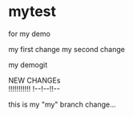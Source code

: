 # mytest
for my demo

my first change 
my second change

my demogit

NEW CHANGEs  
!!!!!!!!!!!
!--!--!!--

this is my "my" branch change...